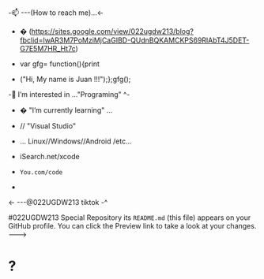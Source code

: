 -📫 ---(How to reach me)...<-

- � (https://sites.google.com/view/022ugdw213/blog?fbclid=IwAR3M7PoMziMjCaGIBD-QUdnBQKAMCKPS69RlAbT4J5DET-G7E5M7HR_Ht7c)    
 
-   var gfg= function(){print
-    ("Hi, My name is Juan !!!");};gfg(); 


-👀 I’m interested in ..."Programing"
  ^-

- �  "I’m currently learning" ...

-    //   "Visual Studio"

-  ...      Linux//Windows//Android /etc...

-   iSearch.net/xcode
-     You.com/code

-  

<-    ---@022UGDW213 tiktok -^

#022UGDW213 Special Repository  its `README.md` (this file) appears on your GitHub profile.
You can click the Preview link to take a look at your changes.
--->
<h1>?

